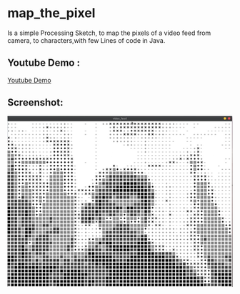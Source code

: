 # map_the_pixel
Is a simple Processing Sketch, to map the pixels of a video feed from camera, 
to characters,with few Lines of code in Java.

## Youtube Demo : 
[Youtube Demo](https://youtu.be/hpxXzsZKKy8)

## Screenshot:
![ScreenShot](https://github.com/MadRajib/map_the_pixel/blob/master/map_the_pixels.png "Map the Pixel")



